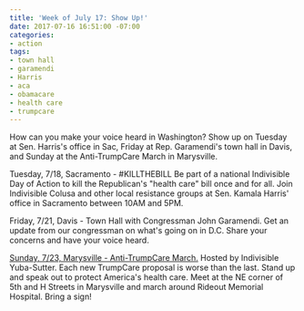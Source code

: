 ```yaml
---
title: 'Week of July 17: Show Up!'
date: 2017-07-16 16:51:00 -07:00
categories:
- action
tags:
- town hall
- garamendi
- Harris
- aca
- obamacare
- health care
- trumpcare
---
```


How can you make your voice heard in Washington? Show up on Tuesday at Sen. Harris's office in Sac, Friday at Rep. Garamendi's town hall in Davis, and Sunday at the Anti-TrumpCare March in Marysville. 

Tuesday, 7/18, Sacramento - #KILLTHEBILL Be part of a national Indivisible Day of Action to kill the Republican's "health care" bill once and for all. Join Indivisible Colusa and other local resistance groups at Sen. Kamala Harris' office in Sacramento between 10AM and 5PM. 

Friday, 7/21, Davis - Town Hall with Congressman John Garamendi. Get an update from our congressman on what's going on in D.C. Share your concerns and have your voice heard.

[Sunday, 7/23, Marysville -  Anti-TrumpCare March.](http://indivisiblecolusa.com/event/2017/06/19/anti-trumpcare-march.html) Hosted by Indivisible Yuba-Sutter. Each new TrumpCare proposal is worse than the last. Stand up and speak out to protect America's health care. Meet at the NE corner of 5th and H Streets in Marysville and march around Rideout Memorial Hospital. Bring a sign! 